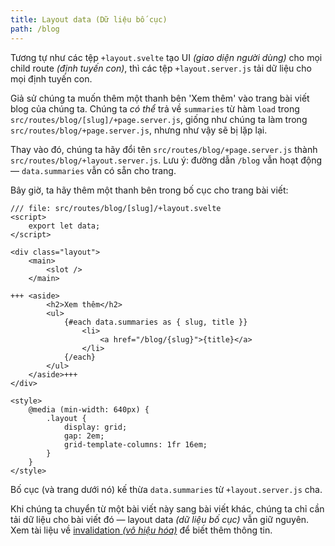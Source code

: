 ```yaml
---
title: Layout data (Dữ liệu bố cục)
path: /blog
---
```


Tương tự như các tệp `+layout.svelte` tạo UI _(giao diện người dùng)_ cho mọi child route _(định tuyến con)_, thì các tệp `+layout.server.js` tải dữ liệu cho mọi định tuyến con.

Giả sử chúng ta muốn thêm một thanh bên 'Xem thêm' vào trang bài viết blog của chúng ta. Chúng ta _có thể_ trả về `summaries` từ hàm `load` trong `src/routes/blog/[slug]/+page.server.js`, giống như chúng ta làm trong `src/routes/blog/+page.server.js`, nhưng như vậy sẽ bị lặp lại.

Thay vào đó, chúng ta hãy đổi tên `src/routes/blog/+page.server.js` thành `src/routes/blog/+layout.server.js`. Lưu ý: đường dẫn `/blog` vẫn hoạt động — `data.summaries` vẫn có sẵn cho trang.

Bây giờ, ta hãy thêm một thanh bên trong bố cục cho trang bài viết:

```svelte
/// file: src/routes/blog/[slug]/+layout.svelte
<script>
	export let data;
</script>

<div class="layout">
	<main>
		<slot />
	</main>

+++	<aside>
		<h2>Xem thêm</h2>
		<ul>
			{#each data.summaries as { slug, title }}
				<li>
					<a href="/blog/{slug}">{title}</a>
				</li>
			{/each}
		</ul>
	</aside>+++
</div>

<style>
	@media (min-width: 640px) {
		.layout {
			display: grid;
			gap: 2em;
			grid-template-columns: 1fr 16em;
		}
	}
</style>
```

Bố cục (và trang dưới nó) kế thừa `data.summaries` từ `+layout.server.js` cha.

Khi chúng ta chuyển từ một bài viết này sang bài viết khác, chúng ta chỉ cần tải dữ liệu cho bài viết đó — layout data _(dữ liệu bố cục)_ vẫn giữ nguyên. Xem tài liệu về [invalidation _(vô hiệu hóa)_](https://kit.svelte.dev/docs/load#rerunning-load-functions) để biết thêm thông tin.
